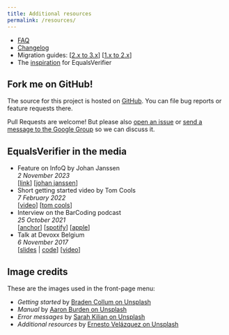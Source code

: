 ```yaml
---
title: Additional resources
permalink: /resources/
---
```

* [FAQ](/equalsverifier/faq)
* [Changelog](https://github.com/jqno/equalsverifier/blob/main/CHANGELOG.md)
* Migration guides: [[2.x to 3.x](/equalsverifier/migration2to3)] [[1.x to 2.x](/equalsverifier/migration1to2)]
* The [inspiration](/equalsverifier/inspiration) for EqualsVerifier

## Fork me on GitHub!

The source for this project is hosted on [GitHub](https://github.com/jqno/equalsverifier). You can file bug reports or feature requests there.

Pull Requests are welcome! But please also [open an issue](https://github.com/jqno/equalsverifier/issues) or [send a message to the Google Group](https://groups.google.com/forum/?fromgroups#!forum/equalsverifier) so we can discuss it.

## EqualsVerifier in the media

* Feature on InfoQ by Johan Janssen<br/>
  _2 November 2023_<br/>
  [[link](https://www.infoq.com/news/2023/11/equalsverifier-jpa-entities/)] [[johan janssen](https://twitter.com/johanjanssen42)]
* Short getting started video by Tom Cools<br/>
  _7 February 2022_<br/>
  [[video](https://www.youtube.com/watch?v=ivRjf8yvVMk)] [[tom cools](https://twitter.com/TCoolsIT)]
* Interview on the BarCoding podcast<br/>
  _25 October 2021_<br/>
  [[anchor](https://anchor.fm/barcoding/episodes/Episode-20---The-tales-of-the-EqualsVerifier-project-e1993ev)] [[spotify](https://open.spotify.com/episode/1d0aieZzRB9Ts85XWuquBe?si=WWYvYBiASECteA1flOgpDQ&nd=1)] [[apple](https://podcasts.apple.com/us/podcast/episode-20-the-tales-of-the-equalsverifier-project/id1477504970?i=1000539604102)]
* Talk at Devoxx Belgium<br/>
  _6 November 2017_<br/>
  [[slides](https://github.com/jqno/talks/tree/main/_slides/equalsverifier/2017-11-06-devoxx) | [code](https://github.com/jqno/talks/tree/main/_slides/equalsverifier/2017-11-06-devoxx)] [[video](https://www.youtube.com/watch?v=pNJ_O10XaoM)]

## Image credits

These are the images used in the front-page menu:

* _Getting started_ by [Braden Collum on Unsplash](https://unsplash.com/photos/9HI8UJMSdZA)
* _Manual_ by [Aaron Burden on Unsplash](https://unsplash.com/photos/NN3bYSPU2tQ)
* _Error messages_ by [Sarah Kilian on Unsplash](https://unsplash.com/photos/52jRtc2S_VE)
* _Additional resources_ by [Ernesto Velázquez on Unsplash](https://unsplash.com/photos/YQaKRznyNeM)
